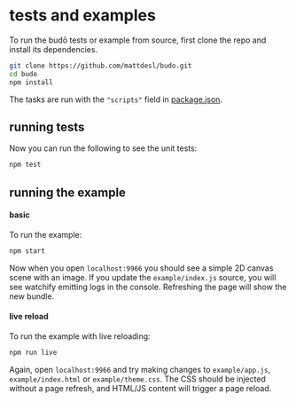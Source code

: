 # tests and examples

To run the budō tests or example from source, first clone the repo and install its dependencies.

```sh
git clone https://github.com/mattdesl/budo.git
cd budo
npm install
```

The tasks are run with the `"scripts"` field in [package.json](https://github.com/mattdesl/budo/blob/master/package.json).

## running tests

Now you can run the following to see the unit tests:

```sh
npm test
```

## running the example

#### basic

To run the example:

```sh
npm start
```

Now when you open `localhost:9966` you should see a simple 2D canvas scene with an image. If you update the `example/index.js` source, you will see watchify emitting logs in the console. Refreshing the page will show the new bundle.

#### live reload

To run the example with live reloading:

```sh
npm run live
```

Again, open `localhost:9966` and try making changes to `example/app.js`, `example/index.html` or `example/theme.css`. The CSS should be injected without a page refresh, and HTML/JS content will trigger a page reload. 